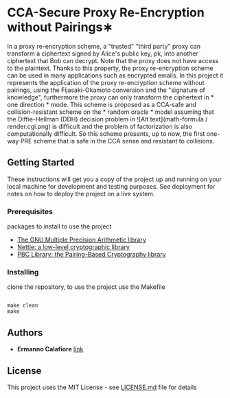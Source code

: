 # CCA-Secure Proxy Re-Encryption without Pairings∗ 

In a proxy re-encryption scheme, a "trusted" "third party" proxy can transform a ciphertext signed by Alice's public key, pk, into another ciphertext that Bob can decrypt. Note that the proxy does not have access to the plaintext. Thanks to this property, the proxy re-encryption scheme can be used in many applications such as encrypted emails. In this project it represents the application of the proxy re-encryption scheme without pairings, using the Fijasaki-Okamoto conversion and the "signature of knowledge", furthermore the proxy can only transform the ciphertext in * one direction * mode. This scheme is proposed as a CCA-safe and collision-resistant scheme on the * random oracle * model assuming that the Diffie-Hellman (DDH) decision problem in ![Alt text](math-formula / render.cgi.png) is difficult and the problem of factorization is also computationally difficult. So this scheme presents, up to now, the first one-way PRE scheme that is safe in the CCA sense and resistant to collisions.

## Getting Started
These instructions will get you a copy of the project up and running on your local machine for development and testing purposes. See deployment for notes on how to deploy the project on a live system.



### Prerequisites
packages to install to use the project

* [ The GNU Multiple Precision Arithmetic library ](https://gmplib.org/)
* [ Nettle: a low-level cryptographic library ](https://www.lysator.liu.se/~nisse/nettle/)
* [ PBC Library: the Pairing-Based Cryptography library ](https://crypto.stanford.edu/pbc/)
 

### Installing

clone the repository, to use the project use the Makefile

```

make clean
make

```






## Authors
* **Ermanno Calafiore**  [link](https://github.com/r3hermann)


## License

This project uses the MIT License - see [LICENSE.md](LICENSE.md) file for details
